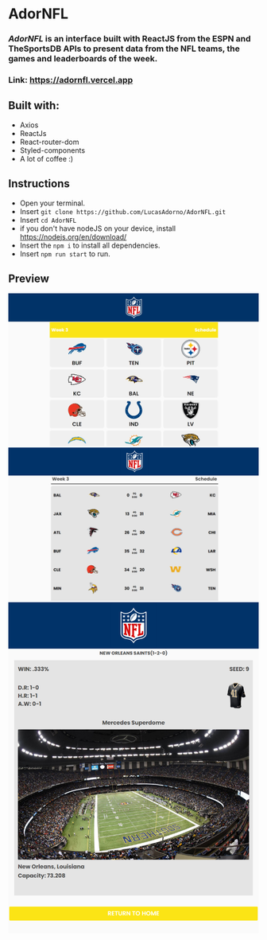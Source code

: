 # AdorNFL

### _AdorNFL_ is an interface built with ReactJS from the ESPN and TheSportsDB APIs to present data from the NFL teams, the games and leaderboards of the week.
### Link: https://adornfl.vercel.app

## Built with:
- Axios
- ReactJs
- React-router-dom
- Styled-components
- A lot of coffee :)

## Instructions
- Open your terminal.
- Insert `git clone https://github.com/LucasAdorno/AdorNFL.git`
- Insert `cd AdorNFL`
- if you don't have nodeJS on your device, install https://nodejs.org/en/download/
- Insert the `npm i` to install all dependencies.
- Insert `npm run start` to run.


## Preview

<div align="center">
  <img src="screenshots/homepage.jpg" width="800">
  <img src="screenshots/Schedule.png" width="800">
  <img src="screenshots/TeamPage.png" width="800">
</div>
